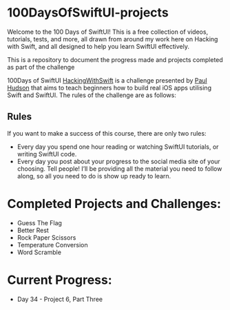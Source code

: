 # 100DaysOfSwiftUI-projects
Welcome to the 100 Days of SwiftUI! This is a free collection of videos, tutorials, tests, and more, all drawn from around my work here on Hacking with Swift, and all designed to help you learn SwiftUI effectively.  

This is a repository to document the progress made and projects completed as part of the challenge

100Days of SwiftUI [HackingWithSwift](https://www.hackingwithswift.com/100/swiftui) is a challenge presented by [Paul Hudson](https://twitter.com/twostraws?ref_src=twsrc%5Egoogle%7Ctwcamp%5Eserp%7Ctwgr%5Eauthor) that aims to teach beginners how to build real iOS apps utilising Swift and SwiftUI. The rules of the challenge are as follows:

## Rules
If you want to make a success of this course, there are only two rules:

* Every day you spend one hour reading or watching SwiftUI tutorials, or writing SwiftUI code.
* Every day you post about your progress to the social media site of your choosing. Tell people!
I’ll be providing all the material you need to follow along, so all you need to do is show up ready to learn.

# Completed Projects and Challenges:
* Guess The Flag
* Better Rest
* Rock Paper Scissors
* Temperature Conversion
* Word Scramble


# Current Progress:
* Day 34 - Project 6, Part Three
